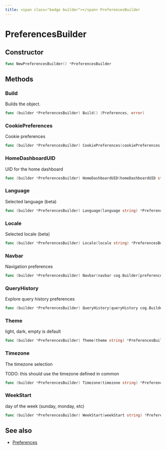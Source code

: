 ```yaml
---
title: <span class="badge builder"></span> PreferencesBuilder
---
```

# <span class="badge builder"></span> PreferencesBuilder

## Constructor

```go
func NewPreferencesBuilder() *PreferencesBuilder
```
## Methods

### <span class="badge object-method"></span> Build

Builds the object.

```go
func (builder *PreferencesBuilder) Build() (Preferences, error)
```

### <span class="badge object-method"></span> CookiePreferences

Cookie preferences

```go
func (builder *PreferencesBuilder) CookiePreferences(cookiePreferences cog.Builder[preferences.CookiePreferences]) *PreferencesBuilder
```

### <span class="badge object-method"></span> HomeDashboardUID

UID for the home dashboard

```go
func (builder *PreferencesBuilder) HomeDashboardUID(homeDashboardUID string) *PreferencesBuilder
```

### <span class="badge object-method"></span> Language

Selected language (beta)

```go
func (builder *PreferencesBuilder) Language(language string) *PreferencesBuilder
```

### <span class="badge object-method"></span> Locale

Selected locale (beta)

```go
func (builder *PreferencesBuilder) Locale(locale string) *PreferencesBuilder
```

### <span class="badge object-method"></span> Navbar

Navigation preferences

```go
func (builder *PreferencesBuilder) Navbar(navbar cog.Builder[preferences.NavbarPreference]) *PreferencesBuilder
```

### <span class="badge object-method"></span> QueryHistory

Explore query history preferences

```go
func (builder *PreferencesBuilder) QueryHistory(queryHistory cog.Builder[preferences.QueryHistoryPreference]) *PreferencesBuilder
```

### <span class="badge object-method"></span> Theme

light, dark, empty is default

```go
func (builder *PreferencesBuilder) Theme(theme string) *PreferencesBuilder
```

### <span class="badge object-method"></span> Timezone

The timezone selection

TODO: this should use the timezone defined in common

```go
func (builder *PreferencesBuilder) Timezone(timezone string) *PreferencesBuilder
```

### <span class="badge object-method"></span> WeekStart

day of the week (sunday, monday, etc)

```go
func (builder *PreferencesBuilder) WeekStart(weekStart string) *PreferencesBuilder
```

## See also

 * <span class="badge object-type-struct"></span> [Preferences](./object-Preferences.md)
